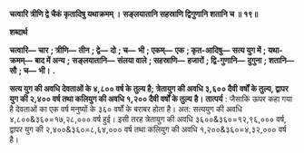 **चत्वारि त्रीणि द्वे चैकं कृतादिषु यथाक्रमम् ।** **सङ्लयातानि सहस्राणि द्विगुणानि शतानि च ॥ १९॥** 

**शब्दार्थ** 

**चत्वारि—** **चार** **; त्रीणि—** **तीन** **; द्वे—** **दो** **; च—** **भी** **; एकम्—** **एक** **; कृत-आदिषु—** **सत्य युग में** **; यथा-क्रमम्—** **बाद में अन्य** **;** **सङ्लयातानि—** **संलया वाले** **; सहस्राणि—** **हजारों** **; द्वि-गुणानि—** **दुगुना** **; शतानि—** **सौ** **; च—** **भी।** **.** 

**सत्य युग की अवधि देवताओं के ४,८०० वर्ष के तुल्य है; त्रेतायुग की अवधि ३,६०० दैवी** **वर्षों के तुल्य, द्वापर युग की २,४०० वर्ष तथा कलियुग की अवधि १,२०० दैवी वर्षों के तुल्य** **है।** **तात्पर्य** : जैसाकि ऊपर कहा गया है देवताओं का एक वर्ष मनुष्यों के ३६० वर्षों के बराबर होता है। अत: सत्ययुग की अवधि ४,८००&३६०=१७,२८,००० वर्ष हुई। इसी तरह त्रेतायुग की अवधि ३६००&३६०=१२,९६,००० वर्ष, द्वापर युग की २,४००&३६०=८,६४,००० वर्ष तथा कलियुग की अवधि १,२००&३६०=४,३२,००० वर्ष है।  